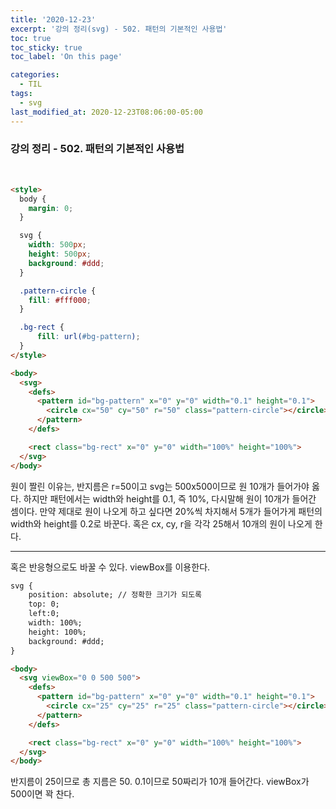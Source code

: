 ```yaml
---
title: '2020-12-23'
excerpt: '강의 정리(svg) - 502. 패턴의 기본적인 사용법'
toc: true
toc_sticky: true
toc_label: 'On this page'

categories:
  - TIL
tags:
  - svg
last_modified_at: 2020-12-23T08:06:00-05:00
---
```


### 강의 정리 - 502. 패턴의 기본적인 사용법

<br />

```html
<style>
  body {
    margin: 0;
  }

  svg {
    width: 500px;
    height: 500px;
    background: #ddd;
  }

  .pattern-circle {
    fill: #fff000;
  }

  .bg-rect {
      fill: url(#bg-pattern);
  }
</style>

<body>
  <svg>
    <defs>
      <pattern id="bg-pattern" x="0" y="0" width="0.1" height="0.1">
        <circle cx="50" cy="50" r="50" class="pattern-circle"></circle>
      </pattern>
    </defs>

    <rect class="bg-rect" x="0" y="0" width="100%" height="100%">
  </svg>
</body>
```

원이 짤린 이유는, 반지름은 r=50이고 svg는 500x500이므로 원 10개가 들어가야 옳다. 하지만 패턴에서는 width와 height를 0.1, 즉 10%, 다시말해 원이 10개가 들어간 셈이다. 만약 제대로 원이 나오게 하고 싶다면 20%씩 차지해서 5개가 들어가게 패턴의 width와 height를 0.2로 바꾼다. 혹은 cx, cy, r을 각각 25해서 10개의 원이 나오게 한다.

---

혹은 반응형으로도 바꿀 수 있다. viewBox를 이용한다.

```html
svg {
    position: absolute; // 정확한 크기가 되도록
    top: 0;
    left:0;
    width: 100%;
    height: 100%;
    background: #ddd;
}

<body>
  <svg viewBox="0 0 500 500">
    <defs>
      <pattern id="bg-pattern" x="0" y="0" width="0.1" height="0.1">
        <circle cx="25" cy="25" r="25" class="pattern-circle"></circle>
      </pattern>
    </defs>

    <rect class="bg-rect" x="0" y="0" width="100%" height="100%">
  </svg>
</body>
```

반지름이 25이므로 총 지름은 50. 0.1이므로 50짜리가 10개 들어간다. viewBox가 500이면 꽉 찬다.
